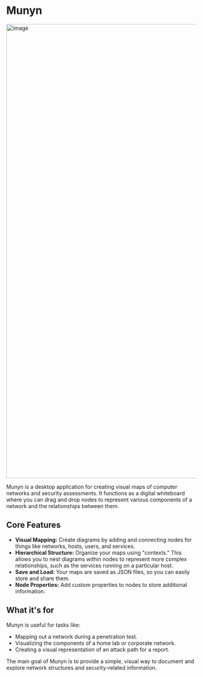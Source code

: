 

# Munyn
<img width="1920" height="1200" alt="image" src="https://github.com/user-attachments/assets/bef2a2e0-6966-4854-8bbc-74cc0235d63a" />


Munyn is a desktop application for creating visual maps of computer networks and security assessments. It functions as a digital whiteboard where you can drag and drop nodes to represent various components of a network and the relationships between them.

## Core Features

*   **Visual Mapping:** Create diagrams by adding and connecting nodes for things like networks, hosts, users, and services.
*   **Hierarchical Structure:** Organize your maps using "contexts." This allows you to nest diagrams within nodes to represent more complex relationships, such as the services running on a particular host.
*   **Save and Load:** Your maps are saved as JSON files, so you can easily store and share them.
*   **Node Properties:** Add custom properties to nodes to store additional information.

## What it's for

Munyn is useful for tasks like:

*   Mapping out a network during a penetration test.
*   Visualizing the components of a home lab or corporate network.
*   Creating a visual representation of an attack path for a report.

The main goal of Munyn is to provide a simple, visual way to document and explore network structures and security-related information.
